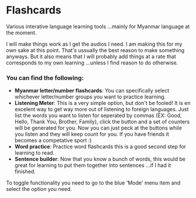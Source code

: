 # Flashcards
Various interative language learning tools   ...mainly for Myanmar language at the moment.

I will make things work as I get the audios I need. I am making this for my own sake at this point. That's ussually the best reason to make something anyways. But it also means that I will probably add things at a rate that corresponds to my own learning ...unless I find reason to do otherwise. 

### You can find the following:

* **Myanmar letter/number flashcards**: You can specifically select whichever letter/number groups you want to practice learning.
* **Listening Meter**: This is a very simple option, but don't be fooled! It is en excelent way to get way more out of listening to foreign languages. Just list the words you want to listen for seperated by commas (EX: Good, Hello, Thank You, Brother, Family), click the button and a set of counters will be generated for you. Now you can just peck at the buttons while you listen and they will keep count for you. If you have friends it becomes a competative sport :)
* **Word practice**: Practice word flashcards this is a good second step for learning to read.
* **Sentence builder**: Now that you know a bunch of words, this would be great for learning to put them together into sentences ...if I had it finished.


To toggle functionality you need to go to the blue 'Mode' menu item and select the option you need.
